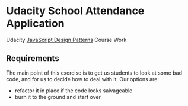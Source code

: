 # Udacity School Attendance Application
Udacity [JavaScript Design Patterns](https://www.udacity.com/course/javascript-design-patterns--ud989) Course Work

## Requirements
The main point of this exercise is to get us students to look at some bad code, and for us to decide how to deal with it. Our options are:
- refactor it in place if the code looks salvageable
- burn it to the ground and start over
